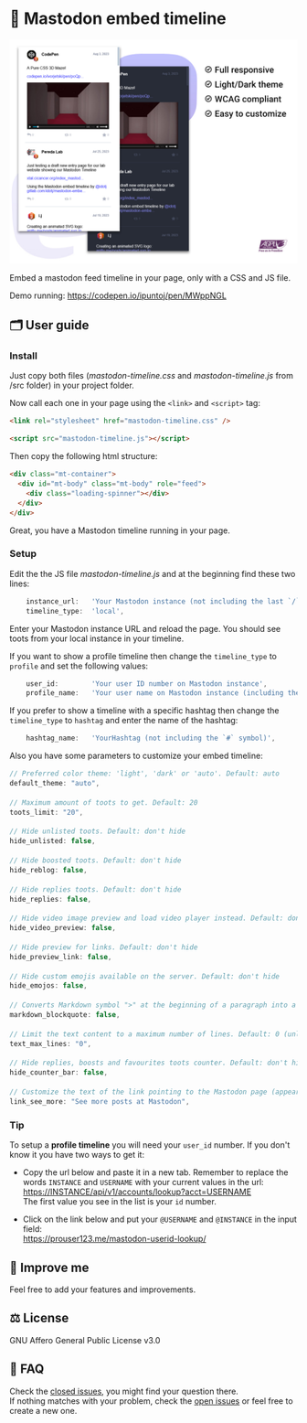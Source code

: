 # 🐘 Mastodon embed timeline

![Mastodon timeline widget screenshot](screenshot-light-dark.jpg "Mastodon timeline widget screenshot")

Embed a mastodon feed timeline in your page, only with a CSS and JS file.

Demo running:
<https://codepen.io/ipuntoj/pen/MWppNGL>

## 🗂️ User guide

### Install

Just copy both files (_mastodon-timeline.css_ and _mastodon-timeline.js_ from /src folder) in your project folder.

Now call each one in your page using the `<link>` and `<script>` tag:

```html
<link rel="stylesheet" href="mastodon-timeline.css" />
```

```html
<script src="mastodon-timeline.js"></script>
```

Then copy the following html structure:

```html
<div class="mt-container">
  <div id="mt-body" class="mt-body" role="feed">
    <div class="loading-spinner"></div>
  </div>
</div>
```

Great, you have a Mastodon timeline running in your page.

### Setup

Edit the the JS file _mastodon-timeline.js_ and at the beginning find these two lines:

```javascript
    instance_url:   'Your Mastodon instance (not including the last `/` symbol)',
    timeline_type:  'local',
```

Enter your Mastodon instance URL and reload the page. You should see toots from your local instance in your timeline.

If you want to show a profile timeline then change the `timeline_type` to `profile` and set the following values:

```javascript
    user_id:        'Your user ID number on Mastodon instance',
    profile_name:   'Your user name on Mastodon instance (including the `@` symbol at the beginning)',
```

If you prefer to show a timeline with a specific hashtag then change the `timeline_type` to `hashtag` and enter the name of the hashtag:

```javascript
    hashtag_name:   'YourHashtag (not including the `#` symbol)',
```

Also you have some parameters to customize your embed timeline:

```javascript
// Preferred color theme: 'light', 'dark' or 'auto'. Default: auto
default_theme: "auto",

// Maximum amount of toots to get. Default: 20
toots_limit: "20",

// Hide unlisted toots. Default: don't hide
hide_unlisted: false,

// Hide boosted toots. Default: don't hide
hide_reblog: false,

// Hide replies toots. Default: don't hide
hide_replies: false,

// Hide video image preview and load video player instead. Default: don't hide
hide_video_preview: false,

// Hide preview for links. Default: don't hide
hide_preview_link: false,

// Hide custom emojis available on the server. Default: don't hide
hide_emojos: false,

// Converts Markdown symbol ">" at the beginning of a paragraph into a blockquote HTML tag. Default: don't apply
markdown_blockquote: false,

// Limit the text content to a maximum number of lines. Default: 0 (unlimited)
text_max_lines: "0",

// Hide replies, boosts and favourites toots counter. Default: don't hide
hide_counter_bar: false,

// Customize the text of the link pointing to the Mastodon page (appears after the last toot)
link_see_more: "See more posts at Mastodon",
```

### Tip

To setup a **profile timeline** you will need your `user_id` number. If you don't know it you have two ways to get it:

- Copy the url below and paste it in a new tab. Remember to replace the words `INSTANCE` and `USERNAME` with your current values in the url:  
  <https://INSTANCE/api/v1/accounts/lookup?acct=USERNAME>  
  The first value you see in the list is your `id` number.

- Click on the link below and put your `@USERNAME` and `@INSTANCE` in the input field:  
  <a href="https://prouser123.me/mastodon-userid-lookup/" target="_blank" rel="noopener">https://prouser123.me/mastodon-userid-lookup/</a>

## 🚀 Improve me

Feel free to add your features and improvements.

## ⚖️ License

GNU Affero General Public License v3.0

## 💬 FAQ

Check the [closed issues](https://gitlab.com/idotj/mastodon-embed-feed-timeline/-/issues/?sort=created_date&state=closed&first_page_size=20), you might find your question there.  
If nothing matches with your problem, check the [open issues](https://gitlab.com/idotj/mastodon-embed-feed-timeline/-/issues/?sort=created_date&state=opened&first_page_size=20) or feel free to create a new one.

